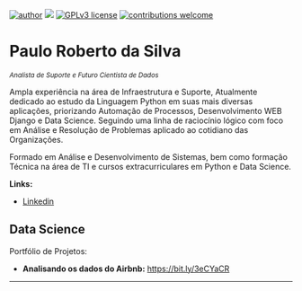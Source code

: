 

[![author](https://img.shields.io/badge/author-carlosfab-red.svg)](https://www.linkedin.com/in/carlosfab) [![](https://img.shields.io/badge/python-3.7+-blue.svg)](https://www.python.org/downloads/release/python-365/) [![GPLv3 license](https://img.shields.io/badge/License-GPLv3-blue.svg)](http://perso.crans.org/besson/LICENSE.html) [![contributions welcome](https://img.shields.io/badge/contributions-welcome-brightgreen.svg?style=flat)](https://github.com/carlosfab/data_science/issues)

<!--<p align="center">
  <img src="Banner_ok.jpg" >
</p>-->

# Paulo Roberto da Silva
<sub>*Analista de Suporte e Futuro Cientista de Dados*</sub>

Ampla experiência na área de Infraestrutura e Suporte, Atualmente dedicado ao estudo da Linguagem Python em suas mais diversas aplicações, priorizando Automação de Processos, Desenvolvimento WEB Django e Data Science.
Seguindo uma linha de raciocínio lógico com foco em Análise e Resolução de Problemas aplicado ao cotidiano das Organizações.

Formado em Análise e Desenvolvimento de Sistemas, bem como formação Técnica na área de TI e cursos extracurriculares em Python e Data Science.

<!--**Background in:** Python, Machine Learning, Space Operations and Mathematical Optimisation.-->
**Links:**
* [Linkedin](https://www.linkedin.com/in/paulo-roberto-da-silva-88033b164)
<!--* [Medium](https://www.medium.com)-->

## Data Science
Portfólio de Projetos:

* **Analisando os dados do Airbnb:** https://bit.ly/3eCYaCR

<!--* **Como Implementar Regressão Linear com Python:** https://bit.ly/2Li5pzY
* **Data Science: Investigando o naufrágio do Titanic:** https://bit.ly/2Ubr5SH
* **Como Tratar Dados Ausentes com Pandas:** https://bit.ly/31KWSMN
* **XGBoost: aprenda este algoritmo de Machine Learning em Python:** https://bit.ly/2UbRhws
* **Como criar uma Wordcloud em Python:** https://bit.ly/2OxsphM
* **Como lidar com dados desbalanceados:** https://bit.ly/2ZlaNsV
-->
---
